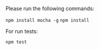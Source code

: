 Please run the following commands:

`npm install mocha -g`
`npm install`

For run tests:  

`npm test`